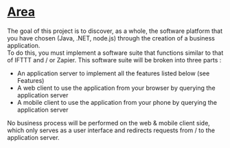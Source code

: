 # [Area](https://intra.epitech.eu/module/2018/B-DEV-510/PAR-5-1/acti-300179/project/file/B-DEV-510_area.pdf)
The goal of this project is to discover, as a whole, the software platform that you have chosen (Java, .NET, node.js) through the creation of a business application.<br/>
To do this, you must implement a software suite that functions similar to that of IFTTT and / or Zapier. This software suite will be broken into three parts :<br/>
- An application server to implement all the features listed below (see Features)
- A web client to use the application from your browser by querying the application server
- A mobile client to use the application from your phone by querying the application server

No business process will be performed on the web &amp; mobile client side, which only serves as a user interface and redirects requests from / to the application server.
